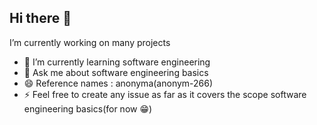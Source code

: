 ## Hi there 👋

I’m currently working on many projects
- 🌱 I’m currently learning software engineering
- 💬 Ask me about software engineering basics
- 😄 Reference names : anonyma(anonym-266)
- ⚡ Feel free to create any issue as far as it covers the scope software engineering basics(for now 😁)
